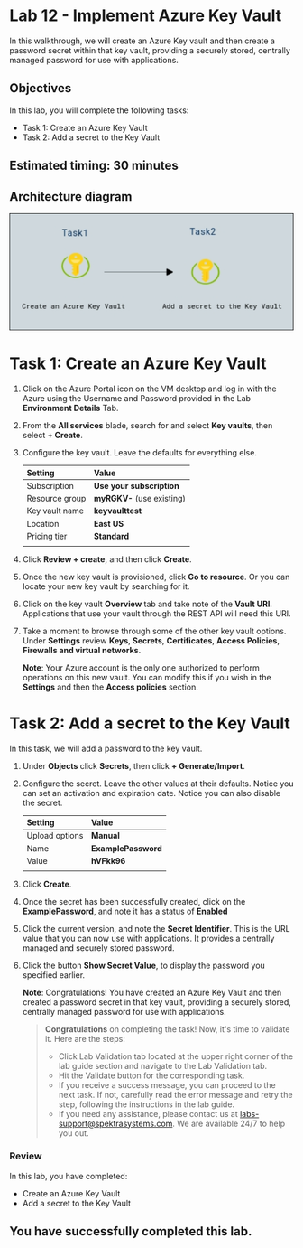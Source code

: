 # Lab 12 - Implement Azure Key Vault

In this walkthrough, we will create an Azure Key vault and then create a password secret within that key vault, providing a securely stored, centrally managed password for use with applications.

## Objectives

In this lab, you will complete the following tasks:

+ Task 1: Create an Azure Key Vault
+ Task 2: Add a secret to the Key Vault

## Estimated timing: 30 minutes

## Architecture diagram

![](../images/az900lab12.png)

# Task 1: Create an Azure Key Vault

1. Click on the Azure Portal icon on the VM desktop and log in with the Azure using the Username and Password provided in the Lab **Environment Details** Tab.

2. From the **All services** blade, search for and select **Key vaults**, then select **+ Create**.

3. Configure the key vault. Leave the defaults for everything else.

    | Setting | Value | 
    | --- | --- |
    | Subscription | **Use your subscription** |
    | Resource group | **myRGKV-<inject key="DeploymentID" enableCopy="false" />** (use existing) |
    | Key vault name | **keyvaulttest<inject key="DeploymentID" enableCopy="false" />** |
    | Location | **East US** |
    | Pricing tier | **Standard** |
    | | |

4. Click **Review + create**, and then click **Create**. 

5. Once the new key vault is provisioned, click **Go to resource**. Or you can locate your new key vault by searching for it. 

6. Click on the key vault **Overview** tab and take note of the **Vault URI**. Applications that use your vault through the REST API will need this URI.

7. Take a moment to browse through some of the other key vault options. Under **Settings** review **Keys**, **Secrets**, **Certificates**, **Access Policies**, **Firewalls and virtual networks**.

    **Note**: Your Azure account is the only one authorized to perform operations on this new vault. You can modify this if you wish in the **Settings** and then the **Access policies** section.

# Task 2: Add a secret to the Key Vault
        
In this task, we will add a password to the key vault. 

1. Under **Objects** click **Secrets**, then click **+ Generate/Import**.

2. Configure the secret. Leave the other values at their defaults. Notice you can set an activation and expiration date. Notice you can also disable the secret.

    | Setting | Value | 
    | --- | --- |
    | Upload options | **Manual** |
    | Name | **ExamplePassword** |
    | Value | **hVFkk96** |
    | | |

3. Click **Create**.

4. Once the secret has been successfully created, click on the **ExamplePassword**, and note it has a status of **Enabled**

5. Click the current version, and note the **Secret Identifier**. This is the URL value that you can now use with applications. It provides a centrally managed and securely stored password.

6. Click the button **Show Secret Value**, to display the password you specified earlier.

   **Note**: Congratulations! You have created an Azure Key Vault and then created a password secret in that key vault, providing a securely stored, centrally managed password for use with applications.

   > **Congratulations** on completing the task! Now, it's time to validate it. Here are the steps:
   > - Click Lab Validation tab located at the upper right corner of the lab guide section and navigate to the Lab Validation tab.
   > - Hit the Validate button for the corresponding task.
   > - If you receive a success message, you can proceed to the next task. If not, carefully read the error message and retry the step, following the instructions in the lab guide.
   > - If you need any assistance, please contact us at labs-support@spektrasystems.com. We are available 24/7 to help you out.

### Review
In this lab, you have completed:
- Create an Azure Key Vault
- Add a secret to the Key Vault
  
## You have successfully completed this lab.
